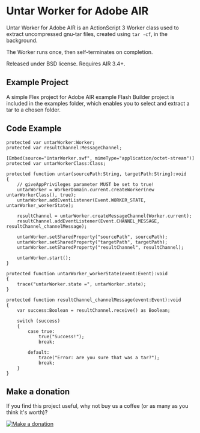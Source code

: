 Untar Worker for Adobe AIR
==========================

Untar Worker for Adobe AIR is an ActionScript 3 Worker class used to extract 
uncompressed gnu-tar files, created using `tar -cf`, in the background.

The Worker runs once, then self-terminates on completion.

Released under BSD license. Requires AIR 3.4+.

Example Project
---------------

A simple Flex project for Adobe AIR example Flash Builder project is included in the examples folder, which enables you to select and extract a tar to a chosen folder.

Code Example
------------

```as3
protected var untarWorker:Worker;
protected var resultChannel:MessageChannel;

[Embed(source="UntarWorker.swf", mimeType="application/octet-stream")]
protected var untarWorkerClass:Class;

protected function untar(sourcePath:String, targetPath:String):void
{
	// giveAppPrivileges parameter MUST be set to true!
	untarWorker = WorkerDomain.current.createWorker(new untarWorkerClass(), true);
	untarWorker.addEventListener(Event.WORKER_STATE, untarWorker_workerState);
	
	resultChannel = untarWorker.createMessageChannel(Worker.current);
	resultChannel.addEventListener(Event.CHANNEL_MESSAGE, resultChannel_channelMessage);
	
	untarWorker.setSharedProperty("sourcePath", sourcePath);
	untarWorker.setSharedProperty("targetPath", targetPath);				
	untarWorker.setSharedProperty("resultChannel", resultChannel);				
	
	untarWorker.start();
}

protected function untarWorker_workerState(event:Event):void
{
	trace("untarWorker.state =", untarWorker.state);
}

protected function resultChannel_channelMessage(event:Event):void
{
	var success:Boolean = resultChannel.receive() as Boolean;
	
	switch (success)
	{
		case true:
			true("Success!");
			break;
			
		default:
			trace("Error: are you sure that was a tar?");
			break;
	}
}
```

Make a donation
---------------

If you find this project useful, why not buy us a coffee (or as many as you think it's worth)?

[![Make a donation](https://www.paypalobjects.com/en_US/GB/i/btn/btn_donateCC_LG.gif)](http://bit.ly/2GBa6DY)
